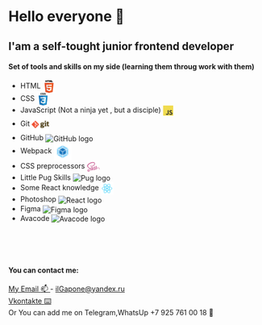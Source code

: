 # Hello everyone :wave:

## I'am a self-tought junior frontend developer

#### Set of tools and skills on my side (learning them throug work with them)

* HTML <img width="25px" align="center" src="https://raw.githubusercontent.com/github/explore/80688e429a7d4ef2fca1e82350fe8e3517d3494d/topics/html/html.png" alt="html5 logo"/>
* CSS <img width="25px" align="center" src="https://raw.githubusercontent.com/github/explore/80688e429a7d4ef2fca1e82350fe8e3517d3494d/topics/css/css.png" alt="CSS logo" />
* JavaScript (Not a ninja yet , but a disciple) <img width="20px" align="center" src="https://raw.githubusercontent.com/github/explore/80688e429a7d4ef2fca1e82350fe8e3517d3494d/topics/javascript/javascript.png" alt="Javascript logo" />
* Git <img width="35px" align="center" src="https://raw.githubusercontent.com/github/explore/80688e429a7d4ef2fca1e82350fe8e3517d3494d/topics/git/git.png" alt="git logo" />
* GitHub <img width="25px" align="center" src="https://cdn0.iconfinder.com/data/icons/octicons/1024/mark-github-512.png" alt="GitHub logo" />
* Webpack <img width="35px" align="center" src="https://raw.githubusercontent.com/github/explore/80688e429a7d4ef2fca1e82350fe8e3517d3494d/topics/webpack/webpack.png" alt="webpack logo" />
* CSS preprocessors <img width="25px" align="center" src="https://raw.githubusercontent.com/github/explore/80688e429a7d4ef2fca1e82350fe8e3517d3494d/topics/sass/sass.png" alt="SASS logo" />
* Little Pug Skills <img width="25px" align="center" src="https://camo.githubusercontent.com/a43de8ca816e78b1c2666f7696f449b2eeddbeca/68747470733a2f2f63646e2e7261776769742e636f6d2f7075676a732f7075672d6c6f676f2f656563343336636565386664396431373236643738333963626539396431663639343639326330632f5356472f7075672d66696e616c2d6c6f676f2d5f2d636f6c6f75722d3132382e737667" alt="Pug logo" />
* Some React knowledge <img width="25px" align="center" src="https://raw.githubusercontent.com/github/explore/80688e429a7d4ef2fca1e82350fe8e3517d3494d/topics/react/react.png" alt="React logo" />
* Photoshop <img width="25px" align="center" src="https://upload.wikimedia.org/wikipedia/commons/thumb/a/af/Adobe_Photoshop_CC_icon.svg/1200px-Adobe_Photoshop_CC_icon.svg.png" alt="React logo" />
* Figma <img width="19px" align="center" src="https://seeklogo.com/images/F/figma-logo-E4E21D3AEA-seeklogo.com.png" alt="Figma logo" />
* Avacode <img width="19px" align="center" src="https://seeklogo.com/images/A/avocode-logo-3D4AFF518D-seeklogo.com.png" alt="Avacode logo" />

<br>
<br>
<br>

#### You can contact me: 

<a href="mailto:ilGapone@yandex.ru" taeget="_blank"> My Email :mailbox: </a> - ilGapone@yandex.ru
<br/>
<a href="https://vk.com/id139610752" target="_blank"> Vkontakte :keyboard: </a>
<br/>
Or You can add me on Telegram,WhatsUp +7 925 761 00 18 :iphone:
<br/>
